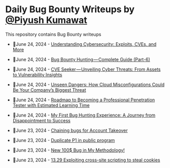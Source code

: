 # Daily Bug Bounty Writeups by [@Piyush Kumawat](https://twitter.com/piyush_supiy) 
This repository contains Bug Bounty writeups

<!-- BLOG-POST-LIST:START -->
 - 💯June 24, 2024 - [Understanding Cybersecurity: Exploits, CVEs, and More](https://systemweakness.com/understanding-cybersecurity-exploits-cves-and-more-59b41bf679dc?source=rss------bug_bounty-5) 

 - 💯June 24, 2024 - [Bug Bounty Hunting — Complete Guide &lpar;Part-6&rpar;](https://medium.com/@rafid19/bug-bounty-hunting-complete-guide-part-6-2ad674553fa0?source=rss------bug_bounty-5) 

 - 💯June 24, 2024 - [CVE Seeker — Unveiling Cyber Threats: From Assets to Vulnerability Insights](https://anmolksachan.medium.com/cve-seeker-unveiling-cyber-threats-from-assets-to-vulnerability-insights-b4b485a7aefb?source=rss------bug_bounty-5) 

 - 💯June 24, 2024 - [Unseen Dangers: How Cloud Misconfigurations Could Be Your Company’s Biggest Threat](https://medium.com/@paritoshblogs/unseen-dangers-how-cloud-misconfigurations-could-be-your-companys-biggest-threat-c1ed86b10093?source=rss------bug_bounty-5) 

 - 💯June 24, 2024 - [Roadmap to Becoming a Professional Penetration Tester with Estimated Learning Time](https://medium.com/@cuncis/roadmap-to-becoming-a-professional-penetration-tester-with-estimated-learning-time-d352bdd43fbe?source=rss------bug_bounty-5) 

 - 💯June 24, 2024 - [My First Bug Hunting Experience: A Journey from Disappointment to Success](https://b0mk35h.medium.com/my-first-bug-hunting-experience-a-journey-from-disappointment-to-success-ae92c222a0d0?source=rss------bug_bounty-5) 

 - 💯June 23, 2024 - [Chaining bugs for Account Takeover](https://medium.com/@hbenja47/chaining-bugs-for-account-takeover-0b90a2d952af?source=rss------bug_bounty-5) 

 - 💯June 23, 2024 - [Duplicate P1 in public program](https://medium.com/@mohamed.yasser442200/duplicate-p1-in-public-program-aa9ade8f61c3?source=rss------bug_bounty-5) 

 - 💯June 23, 2024 - [New 100$ Bug in My Methodology!](https://medium.com/@rewmcode/new-100-bug-in-my-methodology-60d99f0dafe2?source=rss------bug_bounty-5) 

 - 💯June 23, 2024 - [13.29 Exploiting cross-site scripting to steal cookies](https://cyberw1ng.medium.com/13-29-exploiting-cross-site-scripting-to-steal-cookies-21c7d5851ea3?source=rss------bug_bounty-5) 
<!-- BLOG-POST-LIST:END -->
